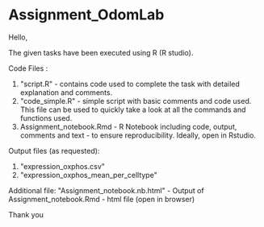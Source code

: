# Assignment_OdomLab

Hello,

The given tasks have been executed using R (R studio). 

Code Files :
1. "script.R" - contains code used to complete the task with detailed explanation and comments.
2. "code_simple.R" - simple script with basic comments and code used. This file can be used to quickly take a look at all the commands and functions used.
3. Assignment_notebook.Rmd - R Notebook including code, output, comments and text - to ensure reproducibility. Ideally, open in Rstudio.

Output files (as requested):
1. "expression_oxphos.csv"
2. "expression_oxphos_mean_per_celltype" 

Additional file:
"Assignment_notebook.nb.html" - Output of Assignment_notebook.Rmd - html file (open in browser)

Thank you 
